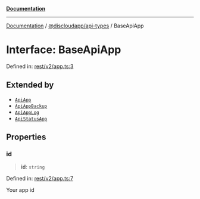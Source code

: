 [**Documentation**](../../../README.md)

***

[Documentation](../../../packages.md) / [@discloudapp/api-types](../README.md) / BaseApiApp

# Interface: BaseApiApp

Defined in: [rest/v2/app.ts:3](https://github.com/discloud/discloud.app/blob/e06d08869d94db25520cbe5fdcc3cdbc242fb0cb/packages/api-types/rest/v2/app.ts#L3)

## Extended by

- [`ApiApp`](ApiApp.md)
- [`ApiAppBackup`](ApiAppBackup.md)
- [`ApiAppLog`](ApiAppLog.md)
- [`ApiStatusApp`](ApiStatusApp.md)

## Properties

### id

> **id**: `string`

Defined in: [rest/v2/app.ts:7](https://github.com/discloud/discloud.app/blob/e06d08869d94db25520cbe5fdcc3cdbc242fb0cb/packages/api-types/rest/v2/app.ts#L7)

Your app id
